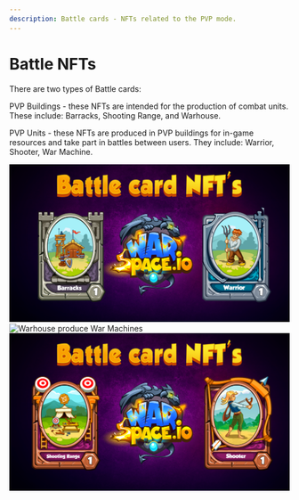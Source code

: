```yaml
---
description: Battle cards - NFTs related to the PVP mode.
---
```


# Battle NFTs

There are two types of Battle cards:

PVP Buildings - these NFTs are intended for the production of combat units. These include: Barracks, Shooting Range, and Warhouse.

PVP Units - these NFTs are produced in PVP buildings for in-game resources and take part in battles between users. They include: Warrior, Shooter, War Machine.

![Barracks produce Warriors](<.gitbook/assets/Battle card NFT's.png>) ![Warhouse produce War Machines](<.gitbook/assets/Battle card NFT's\_3.png>) ![Shooting Range produce Shooters](<.gitbook/assets/Battle card Shuting NFT's.png>)
